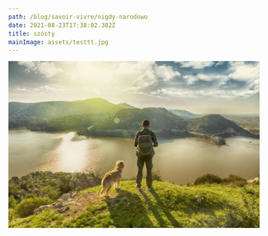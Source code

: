 ```yaml
---
path: /blog/savoir-vivre/nigdy-narodowo
date: 2021-08-23T17:38:02.382Z
title: szósty
mainImage: assets/testtt.jpg
---
```

![](assets/man-walking-dog.jpg)
